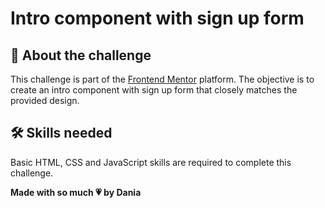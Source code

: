 # Intro component with sign up form

## 📝 About the challenge

This challenge is part of the [Frontend Mentor](https://www.frontendmentor.io/) platform. The objective is to create an intro component with sign up form that closely matches the provided design.

## 🛠️ Skills needed

Basic HTML, CSS and JavaScript skills are required to complete this challenge.

**Made with so much 💗 by Dania** 
